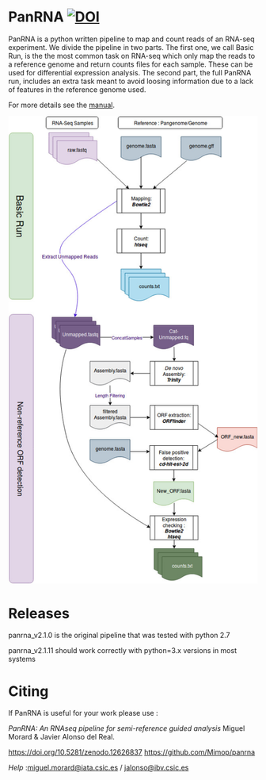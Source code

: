 # PanRNA [![DOI](https://zenodo.org/badge/181719067.svg)](https://zenodo.org/doi/10.5281/zenodo.12626836)
PanRNA is a python written pipeline to map and count reads of an RNA-seq experiment. We divide the pipeline in two parts. The first one, we call Basic Run, is the the most common task on RNA-seq which only map the reads to a reference genome and return counts files for each sample. These can be used for differential expression analysis. The second part, the full PanRNA run, includes an extra task meant to avoid loosing information due to a lack of features in the reference genome used.

For more details see the [manual](https://github.com/Mimop/panrna/blob/master/PanRNA_manual.pdf).


![PanRAN](https://github.com/Mimop/panrna/blob/master/panrna.jpg)

# Releases
panrna_v2.1.0 is the original pipeline that was tested with python 2.7

panrna_v2.1.11 should work correctly with python=3.x versions in most systems

# Citing 
If PanRNA is useful for your work please use :

_PanRNA: An RNAseq pipeline for semi-reference guided analysis_ Miguel Morard & Javier Alonso del Real.

https://doi.org/10.5281/zenodo.12626837
https://github.com/Mimop/panrna

*Help* :miguel.morard@iata.csic.es / jalonso@ibv.csic.es
